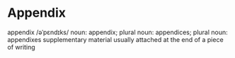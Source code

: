 
# Appendix

appendix
/əˈpɛndɪks/
noun: appendix; plural noun: appendices; plural noun: appendixes
supplementary material usually attached at the end of a piece of writing
